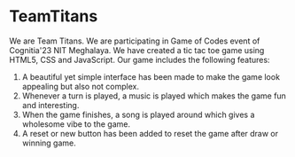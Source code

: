 # TeamTitans
We are Team Titans. We are participating in Game of Codes event of Cognitia'23 NIT Meghalaya. We have created a tic tac toe game using HTML5, CSS and JavaScript. Our game includes the following features:
1. A beautiful yet simple interface has been made to make the game look appealing but also not complex.
2. Whenever a turn is played, a music is played which makes the game fun and interesting.
3. When the game finishes, a song is played  around which gives a wholesome vibe to the game.
4. A reset or new button has been added to reset the game after draw or winning game.
